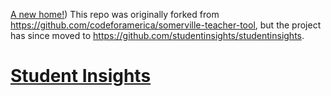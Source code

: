 [A new home!](https://github.com/studentinsights/studentinsights))
This repo was originally forked from https://github.com/codeforamerica/somerville-teacher-tool, but the project has since moved to https://github.com/studentinsights/studentinsights.

# [Student Insights](https://github.com/studentinsights/studentinsights)
